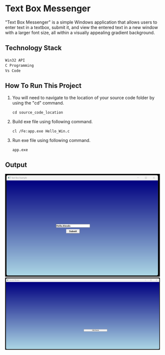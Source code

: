 # Text Box Messenger

"Text Box Messenger" is a simple Windows application that allows users to enter text in a textbox, submit it, and view the entered text in a new window with a larger font size, all within a visually appealing gradient background.


## Technology Stack

`Win32 API` <br>
`C Programming` <br>
`Vs Code`

## How To Run This Project

                                
1. You will need to navigate to the location of your source code folder by using the "cd" command.

     ```shell
   cd source_code_location

2. Build exe file using following command.

    ```shell
   cl /Fe:app.exe Hello_Win.c

3. Run exe file using following command.

    ```shell
   app.exe

## Output
<img src="./Output/Output.png" alt="HelloWin">
<img src="./Output/Output1.png" alt="HelloWin">




